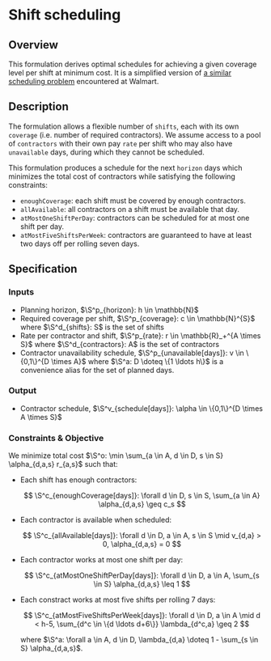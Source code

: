 # Shift scheduling

## Overview

This formulation derives optimal schedules for achieving a given coverage level
per shift at minimum cost. It is a simplified version of [a similar scheduling problem](https://medium.com/walmartglobaltech/automating-shift-scheduling-with-linear-programming-fe1720f13620)
encountered at Walmart.

## Description

 The formulation allows a flexible number of `shifts`, each with its own
 `coverage` (i.e. number of required contractors). We assume access to a pool of
 `contractors` with their own pay `rate` per shift who may also have
 `unavailable` days, during which they cannot be scheduled.

 This formulation produces a schedule for the next `horizon` days which
 minimizes the total cost of contractors while satisfying the following
 constraints:

+ `enoughCoverage`: each shift must be covered by enough contractors.
+ `allAvailable`: all contractors on a shift must be available that day.
+ `atMostOneShiftPerDay`: contractors can be scheduled for at most one shift per
  day.
+ `atMostFiveShiftsPerWeek`: contractors are guaranteed to have at least two
  days off per rolling seven days.

## Specification

### Inputs

+ Planning horizon, $\S^p_{horizon}: h \in \mathbb{N}$
+ Required coverage per shift, $\S^p_{coverage}: c \in \mathbb{N}^{S}$ where
  $\S^d_{shifts}: S$ is the set of shifts
+ Rate per contractor and shift, $\S^p_{rate}: r \in \mathbb{R}_+^{A \times S}$
  where $\S^d_{contractors}: A$ is the set of contractors
+ Contractor unavailability schedule, $\S^p_{unavailable[days]}: v \in \{0,1\}^{D \times A}$
  where $\S^a: D \doteq \{1 \ldots h\}$ is a convenience alias for the set of
  planned days.

### Output

+ Contractor schedule,
  $\S^v_{schedule[days]}: \alpha \in \{0,1\}^{D \times A \times S}$

### Constraints & Objective

We minimize total cost
$\S^o: \min \sum_{a \in A, d \in D, s \in S} \alpha_{d,a,s} r_{a,s}$ such that:

+ Each shift has enough contractors:

  $$
  \S^c_{enoughCoverage[days]}:
  \forall d \in D, s \in S,
    \sum_{a \in A} \alpha_{d,a,s} \geq c_s
  $$

+ Each contractor is available when scheduled:

  $$
  \S^c_{allAvailable[days]}:
  \forall d \in D, a \in A, s \in S \mid v_{d,a} > 0,
    \alpha_{d,a,s} = 0
  $$

+ Each contractor works at most one shift per day:

  $$
  \S^c_{atMostOneShiftPerDay[days]}:
  \forall d \in D, a \in A,
    \sum_{s \in S} \alpha_{d,a,s} \leq 1
  $$

+ Each constract works at most five shifts per rolling 7 days:

  $$
  \S^c_{atMostFiveShiftsPerWeek[days]}:
  \forall d \in D, a \in A  \mid d < h-5,
    \sum_{d^c \in \{d \ldots d+6\}} \lambda_{d^c,a} \geq 2
  $$

  where $\S^a: \forall a \in A, d \in D, \lambda_{d,a} \doteq 1 - \sum_{s \in S} \alpha_{d,a,s}$.
